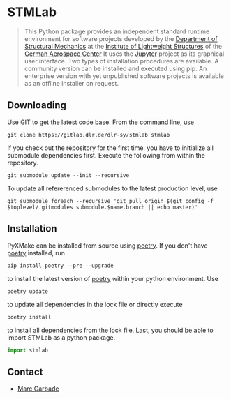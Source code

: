 # STMLab
> This Python package provides an independent standard runtime environment for software projects developed by the [Department of Structural Mechanics](https://www.dlr.de/en/sy/about-us/departments/structural-mechanics) at the [Institute of Lightweight Structures](https://www.dlr.de/en/sy) of the [German Aerospace Center](https://www.dlr.de/en) It uses the [Jupyter](https://jupyter.org/) project as its graphical user interface. Two types of installation procedures are available. A community version can be installed and executed using pip. An enterprise version with yet unpublished software projects is available as an offline installer on request.

## Downloading
Use GIT to get the latest code base. From the command line, use
```
git clone https://gitlab.dlr.de/dlr-sy/stmlab stmlab
```
If you check out the repository for the first time, you have to initialize all submodule dependencies first. Execute the following from within the repository. 
```
git submodule update --init --recursive
```
To update all refererenced submodules to the latest production level, use
```
git submodule foreach --recursive 'git pull origin $(git config -f $toplevel/.gitmodules submodule.$name.branch || echo master)'
```
## Installation
PyXMake can be installed from source using [poetry](https://python-poetry.org). If you don't have [poetry](https://python-poetry.org) installed, run
```
pip install poetry --pre --upgrade
```
to install the latest version of [poetry](https://python-poetry.org) within your python environment. Use
```
poetry update
```
to update all dependencies in the lock file or directly execute
```
poetry install
```
to install all dependencies from the lock file. Last, you should be able to import STMLab as a python package.
```python
import stmlab
```
## Contact
* [Marc Garbade](mailto:marc.garbade@dlr.de)